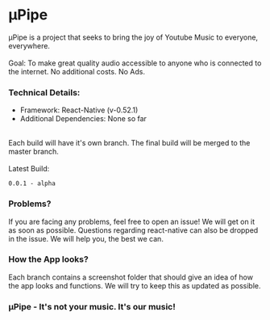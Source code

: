# µPipe

µPipe is a project that seeks to bring the joy of Youtube Music to everyone, everywhere. 
<br />
<br />
Goal: To make great quality audio accessible to anyone who is connected to the internet. No additional costs. No Ads.
<br />
### Technical Details:
- Framework: React-Native (v-0.52.1)
- Additional Dependencies: None so far
<br />
Each build will have it's own branch. The final build will be merged to the master branch.
<br />
<br />
Latest Build: 

```
0.0.1 - alpha
```

### Problems?
If you are facing any problems, feel free to open an issue! We will get on it as soon as possible. Questions regarding react-native can also be dropped in the issue. We will help you, the best we can.

### How the App looks?
Each branch contains a screenshot folder that should give an idea of how the app looks and functions. We will try to keep this as updated as possible. 

### µPipe - It's not your music. It's our music!
